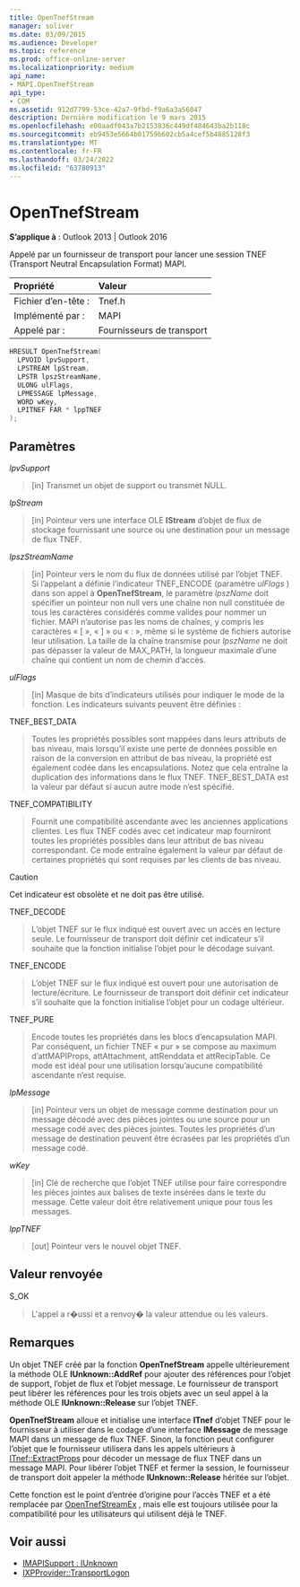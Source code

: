 ```yaml
---
title: OpenTnefStream
manager: soliver
ms.date: 03/09/2015
ms.audience: Developer
ms.topic: reference
ms.prod: office-online-server
ms.localizationpriority: medium
api_name:
- MAPI.OpenTnefStream
api_type:
- COM
ms.assetid: 912d7799-53ce-42a7-9fbd-f9a6a3a56047
description: Dernière modification le 9 mars 2015
ms.openlocfilehash: e00aadf043a7b2153836c449df484643ba2b118c
ms.sourcegitcommit: eb9453e5664b01759b602cb5a4cef5b4885128f3
ms.translationtype: MT
ms.contentlocale: fr-FR
ms.lasthandoff: 03/24/2022
ms.locfileid: "63780913"
---
```

# <a name="opentnefstream"></a>OpenTnefStream

**S’applique à** : Outlook 2013 | Outlook 2016 
  
Appelé par un fournisseur de transport pour lancer une session TNEF (Transport Neutral Encapsulation Format) MAPI. 
  
|Propriété|Valeur|
|:-----|:-----|
|Fichier d’en-tête :  <br/> |Tnef.h  <br/> |
|Implémenté par :  <br/> |MAPI  <br/> |
|Appelé par :  <br/> |Fournisseurs de transport  <br/> |
   
```cpp
HRESULT OpenTnefStream(
  LPVOID lpvSupport,
  LPSTREAM lpStream,
  LPSTR lpszStreamName, 
  ULONG ulFlags,
  LPMESSAGE lpMessage,
  WORD wKey,
  LPITNEF FAR * lppTNEF
);
```

## <a name="parameters"></a>Paramètres

_lpvSupport_
  
> [in] Transmet un objet de support ou transmet NULL. 
    
_lpStream_
  
> [in] Pointeur vers une interface OLE **IStream** d’objet de flux de stockage fournissant une source ou une destination pour un message de flux TNEF. 
    
_lpszStreamName_
  
> [in] Pointeur vers le nom du flux de données utilisé par l’objet TNEF. Si l’appelant a définie l’indicateur TNEF_ENCODE (paramètre _ulFlags_ ) dans son appel à **OpenTnefStream**, le paramètre  _lpszName_ doit spécifier un pointeur non null vers une chaîne non null constituée de tous les caractères considérés comme valides pour nommer un fichier. MAPI n’autorise pas les noms de chaînes, y compris les caractères « [ », « ] » ou « : », même si le système de fichiers autorise leur utilisation. La taille de la chaîne transmise pour  _lpszName_ ne doit pas dépasser la valeur de MAX_PATH, la longueur maximale d’une chaîne qui contient un nom de chemin d’accès. 
    
_ulFlags_
  
> [in] Masque de bits d’indicateurs utilisés pour indiquer le mode de la fonction. Les indicateurs suivants peuvent être définies :
    
TNEF_BEST_DATA 
  
> Toutes les propriétés possibles sont mappées dans leurs attributs de bas niveau, mais lorsqu’il existe une perte de données possible en raison de la conversion en attribut de bas niveau, la propriété est également codée dans les encapsulations. Notez que cela entraîne la duplication des informations dans le flux TNEF. TNEF_BEST_DATA est la valeur par défaut si aucun autre mode n’est spécifié. 
    
TNEF_COMPATIBILITY 
  
> Fournit une compatibilité ascendante avec les anciennes applications clientes. Les flux TNEF codés avec cet indicateur map fourniront toutes les propriétés possibles dans leur attribut de bas niveau correspondant. Ce mode entraîne également la valeur par défaut de certaines propriétés qui sont requises par les clients de bas niveau. 
    
  > [!CAUTION]
  > Cet indicateur est obsolète et ne doit pas être utilisé. 
  
TNEF_DECODE 
  
> L’objet TNEF sur le flux indiqué est ouvert avec un accès en lecture seule. Le fournisseur de transport doit définir cet indicateur s’il souhaite que la fonction initialise l’objet pour le décodage suivant.
    
TNEF_ENCODE 
  
> L’objet TNEF sur le flux indiqué est ouvert pour une autorisation de lecture/écriture. Le fournisseur de transport doit définir cet indicateur s’il souhaite que la fonction initialise l’objet pour un codage ultérieur.
    
TNEF_PURE 
  
> Encode toutes les propriétés dans les blocs d’encapsulation MAPI. Par conséquent, un fichier TNEF « pur » se compose au maximum d’attMAPIProps, attAttachment, attRenddata et attRecipTable. Ce mode est idéal pour une utilisation lorsqu’aucune compatibilité ascendante n’est requise.
    
_lpMessage_
  
> [in] Pointeur vers un objet de message comme destination pour un message décodé avec des pièces jointes ou une source pour un message codé avec des pièces jointes. Toutes les propriétés d’un message de destination peuvent être écrasées par les propriétés d’un message codé.
    
_wKey_
  
> [in] Clé de recherche que l’objet TNEF utilise pour faire correspondre les pièces jointes aux balises de texte insérées dans le texte du message. Cette valeur doit être relativement unique pour tous les messages.
    
_lppTNEF_
  
> [out] Pointeur vers le nouvel objet TNEF.
    
## <a name="return-value"></a>Valeur renvoyée

S_OK 
  
> L'appel a r�ussi et a renvoy� la valeur attendue ou les valeurs.
    
## <a name="remarks"></a>Remarques

Un objet TNEF créé par la fonction **OpenTnefStream** appelle ultérieurement la méthode OLE **IUnknown::AddRef** pour ajouter des références pour l’objet de support, l’objet de flux et l’objet message. Le fournisseur de transport peut libérer les références pour les trois objets avec un seul appel à la méthode OLE **IUnknown::Release** sur l’objet TNEF. 
  
**OpenTnefStream** alloue et initialise une interface **ITnef** d’objet TNEF pour le fournisseur à utiliser dans le codage d’une interface **IMessage** de message MAPI dans un message de flux TNEF. Sinon, la fonction peut configurer l’objet que le fournisseur utilisera dans les appels ultérieurs à [ITnef::ExtractProps](itnef-extractprops.md) pour décoder un message de flux TNEF dans un message MAPI. Pour libérer l’objet TNEF et fermer la session, le fournisseur de transport doit appeler la méthode **IUnknown::Release** héritée sur l’objet. 
  
Cette fonction est le point d’entrée d’origine pour l’accès TNEF et a été remplacée par [OpenTnefStreamEx](opentnefstreamex.md) , mais elle est toujours utilisée pour la compatibilité pour les utilisateurs qui utilisent déjà le TNEF. 
  
## <a name="see-also"></a>Voir aussi

- [IMAPISupport : IUnknown](imapisupportiunknown.md)
- [IXPProvider::TransportLogon](ixpprovider-transportlogon.md)

